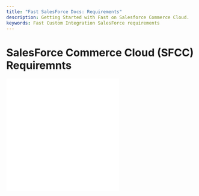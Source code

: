 ```yaml
---
title: "Fast SalesForce Docs: Requirements"
description: Getting Started with Fast on Salesforce Commerce Cloud.
keywords: Fast Custom Integration SalesForce requirements
---
```


# SalesForce Commerce Cloud (SFCC) Requiremnts

<embed src="/reusables/for-developers/_platform_ecommerce_all_fast_access_requirement.md" />

<embed src="/reusables/for-developers/_platform_sfcc_requirements.md" />

